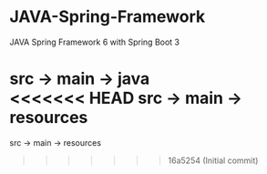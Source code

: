 # JAVA-Spring-Framework
JAVA Spring Framework 6 with Spring Boot 3

src -> main -> java          
<<<<<<< HEAD
src -> main -> resources
=======
src -> main -> resources
>>>>>>> 16a5254 (Initial commit)

